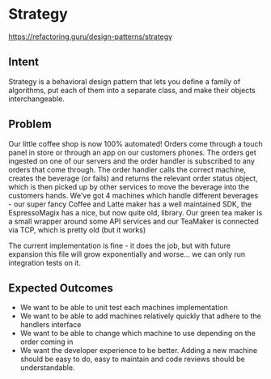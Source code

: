 # Strategy

https://refactoring.guru/design-patterns/strategy

## Intent

Strategy is a behavioral design pattern that lets you define a family of algorithms, put each of them into a separate class, and make their objects interchangeable.

## Problem

 Our little coffee shop is now 100% automated! Orders come through a touch panel in store or through an app
 on our customers phones. The orders get ingested on one of our servers and the order handler is subscribed to
 any orders that come through. The order handler calls the correct machine, creates the beverage (or fails) and returns
 the relevant order status object, which is then picked up by other services to move the beverage into the customers hands.
 We've got 4 machines which handle different beverages - our super fancy Coffee and Latte maker has a well maintained SDK,
 the EspressoMagix has a nice, but now quite old, library. Our green tea maker is a small wrapper around some API services
 and our TeaMaker is connected via TCP, which is pretty old (but it works)

 The current implementation is fine - it does the job, but with future expansion this file will grow exponentially and worse... we can only run integration tests on it.

## Expected Outcomes

 * We want to be able to unit test each machines implementation
 * We want to be able to add machines relatively quickly that adhere to the handlers interface
 * We want to be able to change which machine to use depending on the order coming in
 * We want the developer experience to be better. Adding a new machine should be easy to do, easy to maintain and code reviews should be understandable.
